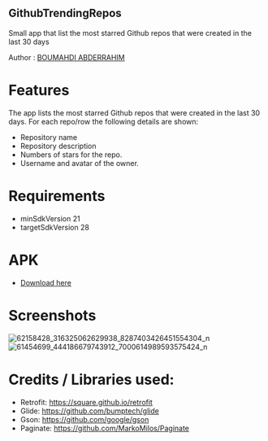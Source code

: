 ## GithubTrendingRepos
Small app that list the most starred Github repos that were created in the last 30 days

Author : <a href="https://www.linkedin.com/in/abdo-boumahdi/">BOUMAHDI ABDERRAHIM</a>


# Features
The app lists the most starred Github repos that were created in the last 30 days.
For each repo/row the following details are shown:
- Repository name
- Repository description
- Numbers of stars for the repo.
- Username and avatar of the owner.

# Requirements
- minSdkVersion 21
- targetSdkVersion 28

# APK
- <a href="https://drive.google.com/file/d/1CPMBNGCGGx6eUAApffrbMufwmelD3Nkr/view?usp=sharing">Download here</a> 

# Screenshots
![62158428_316325062629938_8287403426451554304_n](https://user-images.githubusercontent.com/41730760/58731929-93ac5080-83df-11e9-89a8-69ac6aac12cd.jpg) 
![61454699_444186679743912_7000614989593575424_n](https://user-images.githubusercontent.com/41730760/58731930-9444e700-83df-11e9-8dec-6aa8080fc129.jpg)


# Credits / Libraries used: 
- Retrofit: https://square.github.io/retrofit 
- Glide: https://github.com/bumptech/glide
- Gson: https://github.com/google/gson
- Paginate: https://github.com/MarkoMilos/Paginate

